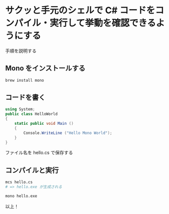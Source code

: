 # サクッと手元のシェルで C# コードをコンパイル・実行して挙動を確認できるようにする

手順を説明する

## Mono をインストールする

```bash
brew install mono
```

## コードを書く

```cs
using System;
public class HelloWorld
{
    static public void Main ()
    {
        Console.WriteLine ("Hello Mono World");
    }
}
```

ファイル名を hello.cs で保存する

## コンパイルと実行

```bash
mcs hello.cs
# => hello.exe が生成される

mono hello.exe
```

以上！
